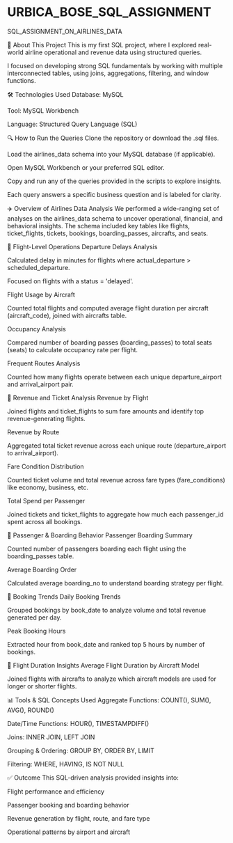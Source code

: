 # URBICA_BOSE_SQL_ASSIGNMENT
SQL_ASSIGNMENT_ON_AIRLINES_DATA


👋 About This Project
This is my first SQL project, where I explored real-world airline operational and revenue data using structured queries.

I focused on developing strong SQL fundamentals by working with multiple interconnected tables, using joins, aggregations, filtering, and window functions.



🛠️ Technologies Used
Database: MySQL

Tool: MySQL Workbench

Language: Structured Query Language (SQL)

🔍 How to Run the Queries
Clone the repository or download the .sql files.

Load the airlines_data schema into your MySQL database (if applicable).

Open MySQL Workbench or your preferred SQL editor.

Copy and run any of the queries provided in the scripts to explore insights.

Each query answers a specific business question and is labeled for clarity.












✈️ Overview of Airlines Data Analysis
We performed a wide-ranging set of analyses on the airlines_data schema to uncover operational, financial, and behavioral insights. The schema included key tables like flights, ticket_flights, tickets, bookings, boarding_passes, aircrafts, and seats.

🔹 Flight-Level Operations
Departure Delays Analysis

Calculated delay in minutes for flights where actual_departure > scheduled_departure.

Focused on flights with a status = 'delayed'.

Flight Usage by Aircraft

Counted total flights and computed average flight duration per aircraft (aircraft_code), joined with aircrafts table.

Occupancy Analysis

Compared number of boarding passes (boarding_passes) to total seats (seats) to calculate occupancy rate per flight.

Frequent Routes Analysis

Counted how many flights operate between each unique departure_airport and arrival_airport pair.

🔹 Revenue and Ticket Analysis
Revenue by Flight

Joined flights and ticket_flights to sum fare amounts and identify top revenue-generating flights.

Revenue by Route

Aggregated total ticket revenue across each unique route (departure_airport to arrival_airport).

Fare Condition Distribution

Counted ticket volume and total revenue across fare types (fare_conditions) like economy, business, etc.

Total Spend per Passenger

Joined tickets and ticket_flights to aggregate how much each passenger_id spent across all bookings.

🔹 Passenger & Boarding Behavior
Passenger Boarding Summary

Counted number of passengers boarding each flight using the boarding_passes table.

Average Boarding Order

Calculated average boarding_no to understand boarding strategy per flight.

🔹 Booking Trends
Daily Booking Trends

Grouped bookings by book_date to analyze volume and total revenue generated per day.

Peak Booking Hours

Extracted hour from book_date and ranked top 5 hours by number of bookings.

🔹 Flight Duration Insights
Average Flight Duration by Aircraft Model

Joined flights with aircrafts to analyze which aircraft models are used for longer or shorter flights.

📊 Tools & SQL Concepts Used
Aggregate Functions: COUNT(), SUM(), AVG(), ROUND()

Date/Time Functions: HOUR(), TIMESTAMPDIFF()

Joins: INNER JOIN, LEFT JOIN

Grouping & Ordering: GROUP BY, ORDER BY, LIMIT

Filtering: WHERE, HAVING, IS NOT NULL

✅ Outcome
This SQL-driven analysis provided insights into:

Flight performance and efficiency

Passenger booking and boarding behavior

Revenue generation by flight, route, and fare type

Operational patterns by airport and aircraft
